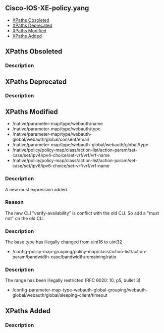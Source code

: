## Cisco-IOS-XE-policy.yang


- [XPaths Obsoleted](#xpaths-obsoleted)
- [XPaths Deprecated](#xpaths-deprecated)
- [XPaths Modified](#xpaths-modified)
- [XPaths Added](#xpaths-added)

## XPaths Obsoleted

### Description

## XPaths Deprecated

### Description

## XPaths Modified

- /native/parameter-map/type/webauth/name
- /native/parameter-map/type/webauth/type
- /native/parameter-map/type/webauth-global/webauth/global/consent/email
- /native/parameter-map/type/webauth-global/webauth/global/type
- /native/policy/policy-map/class/action-list/action-param/set-case/set/ipv4/ipv4-choice/set-vrf/vrf/vrf-name
- /native/policy/policy-map/class/action-list/action-param/set-case/set/ipv6/ipv6-choice/set-vrf/vrf/vrf-name

### Description

A new must expression added.

### Reason

The new CLI "verify-availability" is conflict with the old CLI. So add a "must not" on the old CLI.

### Description

The base type has illegally changed from uint16 to uint32

- /config-policy-map-grouping/policy-map/class/action-list/action-param/bandwidth-case/bandwidth/remaining/ratio

### Description

The range has been illegally restricted (RFC 6020: 10, p5, bullet 3)

- /config-parameter-map-type-webauth-global-grouping/webauth-global/webauth/global/sleeping-client/timeout

## XPaths Added

### Description
